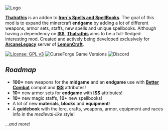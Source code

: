 ![Logo](https://i.imgur.com/VM3HgJc.png)

**[Thalrathis](https://github.com/Bishepp/Thalrathis)** is an addon to **[Iron`s Spells and SpellBooks](https://github.com/iron431/irons-spells-n-spellbooks/tree/1.20.1)**. The goal of this mod is to expand the minercraft **endgame** by adding a lot of different weapons, armor sets, staffs, new spells and unique spellbooks.
Although having a dependency on **[ISS](https://github.com/iron431/irons-spells-n-spellbooks/tree/1.20.1)**, **[Thalrathis](https://github.com/Bishepp/Thalrathis)** aims to be a full-fledged interesting mod. 
Created and actively being developed exclusively for **[ArcaneLegacy](https://telegra.ph/OTKRYTIE-NOVOGO-SERVERA-ARCANELEGACY-1201---MAGIYA-I-RPG-12-05)** server of **[LemonCraft](https://lemoncraft.ru/)**. 

[![License: GPL v3](https://img.shields.io/badge/License-GPLv3-red.svg?style=plastic)](https://www.gnu.org/licenses/gpl-3.0) <img alt="CurseForge Game Versions" src="https://img.shields.io/curseforge/game-versions/238222?style=plastic&label=Version">
 ![Discord](https://img.shields.io/discord/301432610197078017?style=plastic&logo=discord&label=Discord&link=https%3A%2F%2Fdiscord.gg%2Flemoncraft%3Fv%3D2)
## *Roadmap*

- **100+** new weapons for the **midgame** and an **endgame** use with **[Better Combat](https://github.com/ZsoltMolnarrr/BetterCombat/tree/1.20.1)** compat and **[ISS](https://github.com/iron431/irons-spells-n-spellbooks/tree/1.20.1)** attributes!
- **10+** new armor sets for **endgame** with **[ISS](https://github.com/iron431/irons-spells-n-spellbooks/tree/1.20.1)** attributes!
- **10+** new magic staffs, **10+** new spellbooks!
- A lot of new **materials**, **blocks** and **equipment**!
- A **guidebook** with the lore, crafts, weapons, armor, equipment and races info in the *medieval-like* style!

*...and more!*
